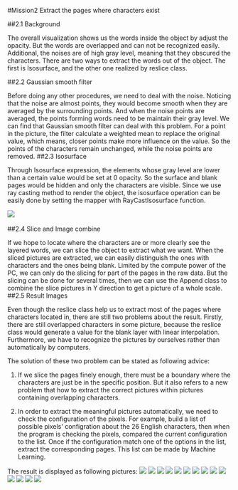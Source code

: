 #Mission2 Extract the pages where characters exist


##2.1 Background


The overall visualization shows us the words inside the object by adjust the opacity. But the words are overlapped and can not be recognized easily. Additional, the noises are of high gray level, meaning that they obscured the characters. There are two ways to extract the words out of the object. The first is Isosurface, and the other one realized by reslice class.


##2.2 Gaussian smooth filter


Before doing any other procedures, we need to deal with the noise. Noticing that the noise are almost points, they would become smooth when they are averaged by the surrounding points. And when the noise points are averaged, the points forming words need to be maintain their gray level. We can find that Gaussian smooth filter can deal with this problem. For a point in the picture, the filter calculate a weighted mean to replace the original value, which means, closer points make more influence on the value. So the points of the characters remain unchanged, while the noise points are removed.
##2.3 Isosurface


Through Isosurface expression, the elements whose gray level are lower than a certain value would be set at 0 opacity. So the surface and blank pages would be hidden and only the characters are visible. Since we use ray casting method to render the object, the isosurface operation can be easily done by setting the mapper with RayCastIsosurface function.

![](https://github.com/csh589/pages-visualization/raw/master/Result-Pictures/Isosurface.png)
<br><br>
##2.4 Slice and Image combine


If we hope to locate where the characters are or more clearly see the layered words, we can slice the object to extract what we want. When the sliced pictures are extracted, we can easily distinguish the ones with characters and the ones being blank. Limited by the compute power of the PC, we can only do the slicing for part of the pages in the raw data. But the slicing can be done for several times, then we can use the Append class to combine the slice pictures in Y direction to get a picture of a whole scale.
##2.5 Result Images


Even though the reslice class help us to extract most of the pages where characters located in, there are still two problems about the result. Firstly, there are still overlapped characters in some picture, because the reslice class would generate a value for the blank layer with linear interpolation. Furthermore, we have to recognize the pictures by ourselves rather than automatically by computers.


The solution of these two problem can be stated as following advice: 


1. If we slice the pages finely enough, there must be a boundary where the characters are just be in the specific position. But it also refers to a new problem that how to extract the correct pictures within pictures containing overlapping characters. 


2. In order to extract the meaningful pictures automatically, we need to check the configuration of the pixels. For example, build a list of possible pixels' configration about the 26 English characters, then when the program is checking the pixels, compared the current configuration to the list. Once if the configuration match one of the options in the list, extract the corresponding pages. This list can be made by Machine Learning.


The result is displayed as following pictures:
![](https://github.com/csh589/pages-visualization/blob/master/Result-Pictures/slice-1.png)
![](https://github.com/csh589/pages-visualization/blob/master/Result-Pictures/slice-2.png)
![](https://github.com/csh589/pages-visualization/blob/master/Result-Pictures/slice-3.png)
![](https://github.com/csh589/pages-visualization/blob/master/Result-Pictures/slice-4.png)
![](https://github.com/csh589/pages-visualization/blob/master/Result-Pictures/slice-5.png)
![](https://github.com/csh589/pages-visualization/blob/master/Result-Pictures/slice-6.png)
![](https://github.com/csh589/pages-visualization/blob/master/Result-Pictures/slice-7.png)
![](https://github.com/csh589/pages-visualization/blob/master/Result-Pictures/slice-8.png)
![](https://github.com/csh589/pages-visualization/blob/master/Result-Pictures/slice-9.png)
![](https://github.com/csh589/pages-visualization/blob/master/Result-Pictures/slice-10.png)
![](https://github.com/csh589/pages-visualization/blob/master/Result-Pictures/slice-11.png)
![](https://github.com/csh589/pages-visualization/blob/master/Result-Pictures/slice-12.png)
![](https://github.com/csh589/pages-visualization/blob/master/Result-Pictures/slice-13.png)
![](https://github.com/csh589/pages-visualization/blob/master/Result-Pictures/slice-14.png)
